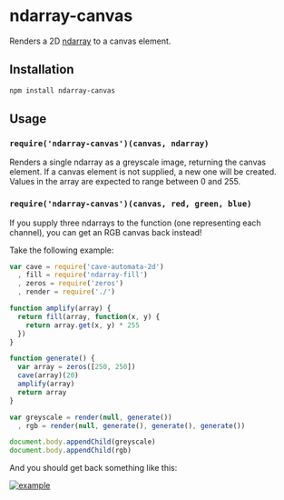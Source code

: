 # ndarray-canvas #

Renders a 2D [ndarray](http://github.com/mikolalysenko/ndarray) to a canvas
element.

## Installation ##

``` bash
npm install ndarray-canvas
```

## Usage ##

### `require('ndarray-canvas')(canvas, ndarray)` ###

Renders a single ndarray as a greyscale image, returning the canvas element.
If a canvas element is not supplied, a new one will be created.
Values in the array are expected to range between 0 and 255.

### `require('ndarray-canvas')(canvas, red, green, blue)` ###

If you supply three ndarrays to the function (one representing each channel),
you can get an RGB canvas back instead!

Take the following example:

``` javascript
var cave = require('cave-automata-2d')
  , fill = require('ndarray-fill')
  , zeros = require('zeros')
  , render = require('./')

function amplify(array) {
  return fill(array, function(x, y) {
    return array.get(x, y) * 255
  })
}

function generate() {
  var array = zeros([250, 250])
  cave(array)(20)
  amplify(array)
  return array
}

var greyscale = render(null, generate())
  , rgb = render(null, generate(), generate(), generate())

document.body.appendChild(greyscale)
document.body.appendChild(rgb)
```

And you should get back something like this:

[![example](https://raw.github.com/hughsk/ndarray-canvas/master/screenshot.png)](http://github.com/hughsk/ndarray-canvas/blob/master/demo.js)
